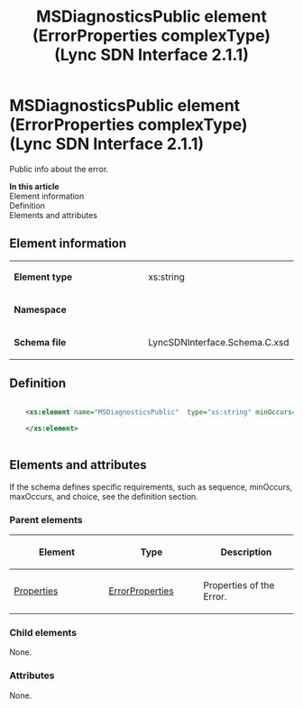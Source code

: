 ﻿---
title: MSDiagnosticsPublic element (ErrorProperties complexType) (Lync SDN Interface 2.1.1)
TOCTitle: MSDiagnosticsPublic element (ErrorProperties complexType)
ms:assetid: ac7dcb91-e951-5896-3c5f-457c83247f63
ms:mtpsurl: https://msdn.microsoft.com/en-us/library/Dn912769(v=office.15)
ms:contentKeyID: 64126939
ms.date: 02/16/2015
mtps_version: v=office.15
dev_langs:
- xml
---

# MSDiagnosticsPublic element (ErrorProperties complexType) (Lync SDN Interface 2.1.1)

Public info about the error.


**In this article**  
Element information  
Definition  
Elements and attributes  

## Element information

<table>
<colgroup>
<col style="width: 50%" />
<col style="width: 50%" />
</colgroup>
<tbody>
<tr class="odd">
<td><p><strong>Element type</strong></p></td>
<td><p>xs:string</p></td>
</tr>
<tr class="even">
<td><p><strong>Namespace</strong></p></td>
<td><p></p></td>
</tr>
<tr class="odd">
<td><p><strong>Schema file</strong></p></td>
<td><p>LyncSDNInterface.Schema.C.xsd</p></td>
</tr>
</tbody>
</table>


## Definition

``` xml

    <xs:element name="MSDiagnosticsPublic"  type="xs:string" minOccurs="0">
    
    </xs:element>
  
```

## Elements and attributes

If the schema defines specific requirements, such as sequence, minOccurs, maxOccurs, and choice, see the definition section.

### Parent elements

<table>
<colgroup>
<col style="width: 33%" />
<col style="width: 33%" />
<col style="width: 33%" />
</colgroup>
<thead>
<tr class="header">
<th><p>Element</p></th>
<th><p>Type</p></th>
<th><p>Description</p></th>
</tr>
</thead>
<tbody>
<tr class="odd">
<td><p><a href="properties-element-errortype-complextype-lync-sdn-interface-2-1-1.md">Properties</a></p></td>
<td><p><a href="errorproperties-complextype-lync-sdn-interface-2-1-1.md">ErrorProperties</a></p></td>
<td><p>Properties of the Error.</p></td>
</tr>
</tbody>
</table>


### Child elements

None.

### Attributes

None.


